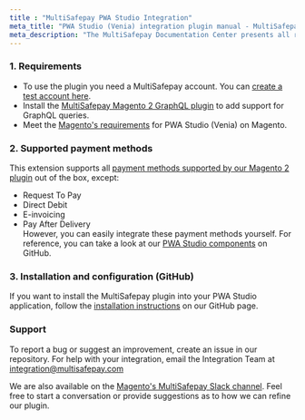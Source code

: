 ```yaml
---
title : "MultiSafepay PWA Studio Integration"
meta_title: "PWA Studio (Venia) integration plugin manual - MultiSafepay Docs"
meta_description: "The MultiSafepay Documentation Center presents all relevant information about our Plugins and API. You can also find support pages for payment methods, tools and general questions as well as the contact details of our Support and Integration Teams."
---
```


### 1. Requirements
- To use the plugin you need a MultiSafepay account. You can [create a test account here](https://testmerchant.multisafepay.com/signup).
- Install the [MultiSafepay Magento 2 GraphQL plugin](https://github.com/MultiSafepay/magento2-graphql) to add support for GraphQL queries.
- Meet the [Magento's requirements](https://magento.github.io/pwa-studio/venia-pwa-concept/setup/#prerequisites) for PWA Studio (Venia) on Magento.

### 2. Supported payment methods
This extension supports all [payment methods supported by our Magento 2 plugin](https://docs.multisafepay.com/integrations/ecommerce-integrations/magento2/faq/available-payment-methods-magento2/) out of the box, except: 
- Request To Pay
- Direct Debit
- E-invoicing 
- Pay After Delivery  
However, you can easily integrate these payment methods yourself. For reference, you can take a look at our [PWA Studio components](https://github.com/MultiSafepay/pwastudio-multisafepay-payment-integration/tree/master/src/components) on GitHub.

### 3. Installation and configuration (GitHub)

If you want to install the MultiSafepay plugin into your PWA Studio application, follow the [installation instructions](https://github.com/MultiSafepay/pwastudio-multisafepay-payment-integration#installation-guide) on our GitHub page.

### Support
To report a bug or suggest an improvement, create an issue in our repository. For help with your integration, email the Integration Team at <integration@multisafepay.com>

We are also available on the [Magento's MultiSafepay Slack channel](https://magentocommeng.slack.com/messages/multisafepay-payments/).
Feel free to start a conversation or provide suggestions as to how we can refine our plugin.
